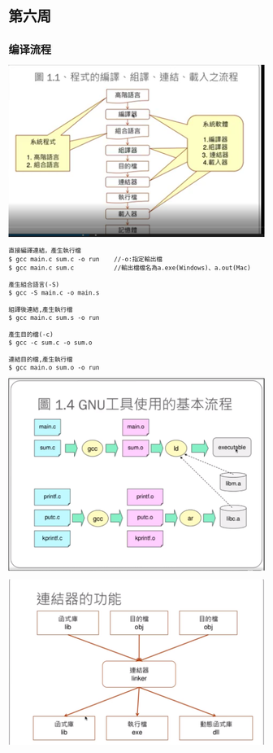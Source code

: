 # 第六周

## 编译流程

![image](https://github.com/lzc2021/sp109b/blob/main/image/01.png)

```
直接編譯連結，產生執行檔
$ gcc main.c sum.c -o run    //-o:指定輸出檔
$ gcc main.c sum.c           //輸出檔檔名為a.exe(Windows)、a.out(Mac)

產生組合語言(-S)
$ gcc -S main.c -o main.s

組譯後連結,產生執行檔
$ gcc main.c sum.s -o run

產生目的檔(-c)
$ gcc -c sum.c -o sum.o

連結目的檔,產生執行檔
$ gcc main.o sum.o -o run
```

![image](https://github.com/lzc2021/sp109b/blob/main/image/02.png)

![image](https://github.com/lzc2021/sp109b/blob/main/image/03.png)

